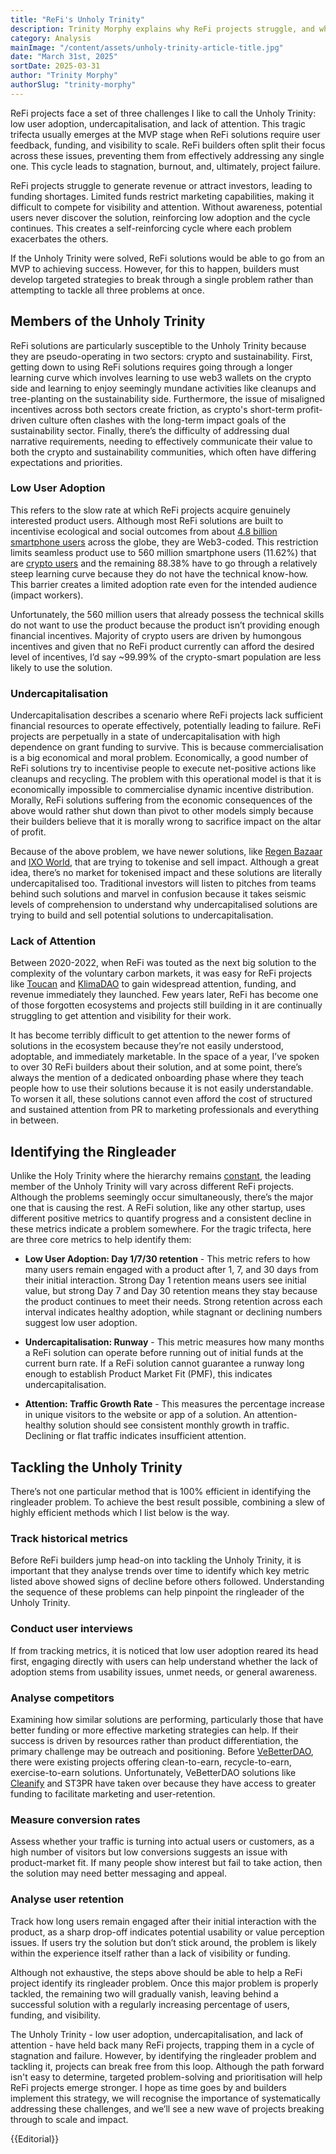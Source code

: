 ```yaml
---
title: "ReFi's Unholy Trinity"
description: Trinity Morphy explains why ReFi projects struggle, and what they can do about it.
category: Analysis
mainImage: "/content/assets/unholy-trinity-article-title.jpg"
date: "March 31st, 2025"
sortDate: 2025-03-31
author: "Trinity Morphy"
authorSlug: "trinity-morphy"
---
```


ReFi projects face a set of three challenges I like to call the Unholy Trinity: low user adoption, undercapitalisation, and lack of attention. This tragic trifecta usually emerges at the MVP stage when ReFi solutions require user feedback, funding, and visibility to scale. ReFi builders often split their focus across these issues, preventing them from effectively addressing any single one. This cycle leads to stagnation, burnout, and, ultimately, project failure.

ReFi projects struggle to generate revenue or attract investors, leading to funding shortages. Limited funds restrict marketing capabilities, making it difficult to compete for visibility and attention. Without awareness, potential users never discover the solution, reinforcing low adoption and the cycle continues. This creates a self-reinforcing cycle where each problem exacerbates the others.

If the Unholy Trinity were solved, ReFi solutions would be able to go from an MVP to achieving success. However, for this to happen, builders must develop targeted strategies to break through a single problem rather than attempting to tackle all three problems at once.

## Members of the Unholy Trinity

ReFi solutions are particularly susceptible to the Unholy Trinity because they are pseudo-operating in two sectors: crypto and sustainability. First, getting down to using ReFi solutions requires going through a longer learning curve which involves learning to use web3 wallets on the crypto side and learning to enjoy seemingly mundane activities like cleanups and tree-planting on the sustainability side. Furthermore, the issue of misaligned incentives across both sectors create friction, as crypto's short-term profit-driven culture often clashes with the long-term impact goals of the sustainability sector. Finally, there’s the difficulty of addressing dual narrative requirements, needing to effectively communicate their value to both the crypto and sustainability communities, which often have differing expectations and priorities. 

### Low User Adoption

This refers to the slow rate at which ReFi projects acquire genuinely interested product users. Although most ReFi solutions are built to incentivise ecological and social outcomes from about [4.8 billion smartphone users](https://prioridata.com/data/smartphone-stats/#:~:text=Smartphone%20Users%20Key%20Statistics,globally%20is%20around%207.21%20billion.) across the globe, they are Web3-coded. This restriction limits seamless product use to 560 million smartphone users (11.62%) that are [crypto users](https://www.triple-a.io/cryptocurrency-ownership-data/cryptocurrency-ownership-data) and the remaining 88.38% have to go through a relatively steep learning curve because they do not have the technical know-how. This barrier creates a limited adoption rate even for the intended audience (impact workers).

Unfortunately, the 560 million users that already possess the technical skills do not want to use the product because the product isn’t providing enough financial incentives. Majority of crypto users are driven by humongous incentives and given that no ReFi product currently can afford the desired level of incentives, I’d say ~99.99% of the crypto-smart population are less likely to use the solution. 

### Undercapitalisation

Undercapitalisation describes a scenario where ReFi projects lack sufficient financial resources to operate effectively, potentially leading to failure. ReFi projects are perpetually in a state of undercapitalisation with high dependence on grant funding to survive. This is because commercialisation is a big economical and moral problem. Economically, a good number of ReFi solutions try to incentivise people to execute net-positive actions like cleanups and recycling. The problem with this operational model is that it is economically impossible to commercialise dynamic incentive distribution. Morally, ReFi solutions suffering from the economic consequences of the above would rather shut down than pivot to other models simply because their builders believe that it is morally wrong to sacrifice impact on the altar of profit. 

Because of the above problem, we have newer solutions, like [Regen Bazaar](/project/regen-bazaar/) and [IXO World](/project/ixo-world/), that are trying to tokenise and sell impact. Although a great idea, there’s no market for tokenised impact and these solutions are literally undercapitalised too. Traditional investors will listen to pitches from teams behind such solutions and marvel in confusion because it takes seismic levels of comprehension to understand why undercapitalised solutions are trying to build and sell potential solutions to undercapitalisation.

### Lack of Attention

Between 2020-2022, when ReFi was touted as the next big solution to the complexity of the voluntary carbon markets, it was easy for ReFi projects like [Toucan](/project/toucan-protocol/) and [KlimaDAO](/project/klimadao/) to gain widespread attention, funding, and revenue immediately they launched. Few years later, ReFi has become one of those forgotten ecosystems and projects still building in it are continually struggling to get attention and visibility for their work.

It has become terribly difficult to get attention to the newer forms of solutions in the ecosystem because they’re not easily understood, adoptable, and immediately marketable. In the space of a year, I’ve spoken to over 30 ReFi builders about their solution, and at some point, there’s always the mention of a dedicated onboarding phase where they teach people how to use their solutions because it is not easily understandable. To worsen it all, these solutions cannot even afford the cost of structured and sustained attention from PR to marketing professionals and everything in between.

## Identifying the Ringleader

Unlike the Holy Trinity where the hierarchy remains [constant](https://en.wikipedia.org/wiki/Trinity), the leading member of the Unholy Trinity will vary across different ReFi projects. Although the problems seemingly occur simultaneously, there’s the major one that is causing the rest. A ReFi solution, like any other startup, uses different positive metrics to quantify progress and a consistent decline in these metrics indicate a problem somewhere. For the tragic trifecta, here are three core metrics to help identify them:

- **Low User Adoption: Day 1/7/30 retention** - This metric refers to how many users remain engaged with a product after 1, 7, and 30 days from their initial interaction. Strong Day 1 retention means users see initial value, but strong Day 7 and Day 30 retention means they stay because the product continues to meet their needs. Strong retention across each interval indicates healthy adoption, while stagnant or declining numbers suggest low user adoption.

- **Undercapitalisation: Runway** - This metric measures how many months a ReFi solution can operate before running out of initial funds at the current burn rate. If a ReFi solution cannot guarantee a runway long enough to establish Product Market Fit (PMF), this indicates undercapitalisation. 

- **Attention: Traffic Growth Rate** - This measures the percentage increase in unique visitors to the website or app of a solution. An attention-healthy solution should see consistent monthly growth in traffic. Declining or flat traffic indicates insufficient attention.

## Tackling the Unholy Trinity

There’s not one particular method that is 100% efficient in identifying the ringleader problem. To achieve the best result possible, combining a slew of highly efficient methods which I list below is the way.

### Track historical metrics

Before ReFi builders jump head-on into tackling the Unholy Trinity, it is important that they analyse trends over time to identify which key metric listed above showed signs of decline before others followed. Understanding the sequence of these problems can help pinpoint the ringleader of the Unholy Trinity. 

### Conduct user interviews

If from tracking metrics, it is noticed that low user adoption reared its head first, engaging directly with users can help understand whether the lack of adoption stems from usability issues, unmet needs, or general awareness.

### Analyse competitors

Examining how similar solutions are performing, particularly those that have better funding or more effective marketing strategies can help. If their success is driven by resources rather than product differentiation, the primary challenge may be outreach and positioning. Before [VeBetterDAO](/project/vebetterdao/), there were existing projects offering clean-to-earn, recycle-to-earn, exercise-to-earn solutions. Unfortunately, VeBetterDAO solutions like [Cleanify](/project/cleanify/) and ST3PR have taken over because they have access to greater funding to facilitate marketing and user-retention.

### Measure conversion rates

Assess whether your traffic is turning into actual users or customers, as a high number of visitors but low conversions suggests an issue with product-market fit. If many people show interest but fail to take action, then the solution may need better messaging and appeal. 

### Analyse user retention

Track how long users remain engaged after their initial interaction with the product, as a sharp drop-off indicates potential usability or value perception issues. If users try the solution but don’t stick around, the problem is likely within the experience itself rather than a lack of visibility or funding.

Although not exhaustive, the steps above should be able to help a ReFi project identify its ringleader problem. Once this major problem is properly tackled, the remaining two will gradually vanish, leaving behind a successful solution with a regularly increasing percentage of users, funding, and visibility.

The Unholy Trinity - low user adoption, undercapitalisation, and lack of attention - have held back many ReFi projects, trapping them in a cycle of stagnation and failure. However, by identifying the ringleader problem and tackling it, projects can break free from this loop. Although the path forward isn't easy to determine, targeted problem-solving and prioritisation will help ReFi projects emerge stronger. I hope as time goes by and builders implement this strategy, we will recognise the importance of systematically addressing these challenges, and we’ll see a new wave of projects breaking through to scale and impact.

{{Editorial}}
